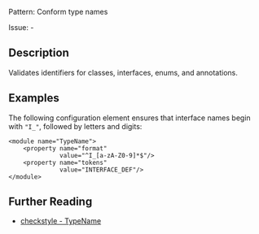 Pattern: Conform type names

Issue: -

## Description

Validates identifiers for classes, interfaces, enums, and annotations. 

## Examples

The following configuration element ensures that interface names begin with `"I_"`, followed by letters and digits: 
    
    
    <module name="TypeName">
        <property name="format"
                  value="^I_[a-zA-Z0-9]*$"/>
        <property name="tokens"
                  value="INTERFACE_DEF"/>
    </module>

## Further Reading

* [checkstyle - TypeName](http://checkstyle.sourceforge.net/config_naming.html#TypeName)